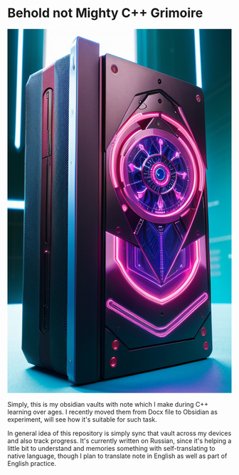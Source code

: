 # Behold not Mighty C++ Grimoire 

![](Grimoire_pc_cover.png)

Simply, this is my obsidian vaults with note which I make during C++ learning over ages. I recently moved them from Docx file to Obsidian as experiment, will see how it's suitable for such task.

In general idea of this repository is simply sync that vault across my devices and also track progress. It's currently written on Russian, since it's helping a little bit to understand and memories something with self-translating to native language, though I plan to translate note in English as well as part of English practice.
